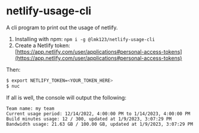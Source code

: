 # netlify-usage-cli

A cli program to print out the usage of netlify.

1. Installing with npm: `npm i -g @lmk123/netlify-usage-cli`
2. Create a Netlify token: [https://app.netlify.com/user/applications#personal-access-tokens](https://app.netlify.com/user/applications#personal-access-tokens)

Then:

```zsh
$ export NETLIFY_TOKEN=<YOUR_TOKEN_HERE>
$ nuc
```

If all is well, the console will output the following:

```text
Team name: my team
Current usage period: 12/14/2022, 4:00:00 PM to 1/14/2023, 4:00:00 PM
Build minutes usage: 12 / 300, updated at 1/9/2023, 3:07:29 PM
Bandwidth usage: 21.63 GB / 100.00 GB, updated at 1/9/2023, 3:07:29 PM
```
